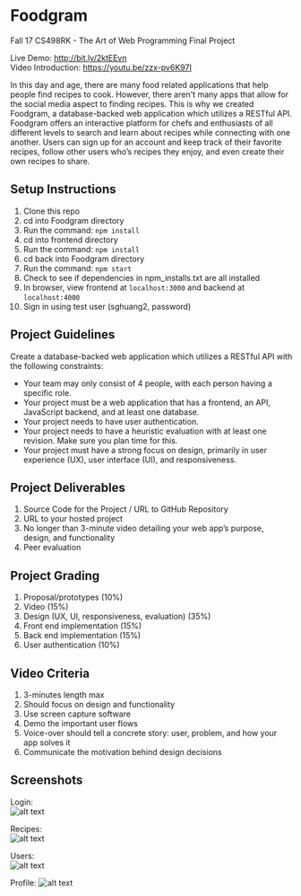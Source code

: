 # Foodgram
Fall 17 CS498RK - The Art of Web Programming Final Project

Live Demo: http://bit.ly/2ktEEvn  
Video Introduction: https://youtu.be/zzx-pv6K97I  

In this day and age, there are many food related applications that help people find recipes to cook. However, there aren't many apps that allow for the social media aspect to finding recipes. This is why we created Foodgram, a database-backed web application which utilizes a RESTful API. Foodgram offers an interactive platform for chefs and enthusiasts of all different levels to search and learn about recipes while connecting with one another. Users can sign up for an account and keep track of their favorite recipes, follow other users who’s recipes they enjoy, and even create their own recipes to share.

## Setup Instructions
1. Clone this repo
2. cd into Foodgram directory
3. Run the command: `npm install`
4. cd into frontend directory
5. Run the command: `npm install`
6. cd back into Foodgram directory
7. Run the command: `npm start`
8. Check to see if dependencies in npm_installs.txt are all installed
9. In browser, view frontend at `localhost:3000` and backend at `localhost:4000`
10. Sign in using test user (sghuang2, password)

## Project Guidelines
Create a database-backed web application which utilizes a RESTful API with the following constraints:
- Your team may only consist of 4 people, with each person having a specific role.
- Your project must be a web application that has a frontend, an API, JavaScript backend, and at least one database.
- Your project needs to have user authentication.
- Your project needs to have a heuristic evaluation with at least one revision. Make sure you plan time for this.
- Your project must have a strong focus on design, primarily in user experience (UX), user interface (UI), and responsiveness.

## Project Deliverables
1. Source Code for the Project / URL to GitHub Repository
2. URL to your hosted project
3. No longer than 3-minute video detailing your web app’s purpose, design, and functionality
4. Peer evaluation

## Project Grading
1. Proposal/prototypes (10%)
2. Video (15%)
3. Design (UX, UI, responsiveness, evaluation) (35%)
4. Front end implementation (15%)
5. Back end implementation (15%)
6. User authentication (10%)

## Video Criteria
1. 3-minutes length max
2. Should focus on design and functionality
3. Use screen capture software
4. Demo the important user flows
5. Voice-over should tell a concrete story: user, problem, and how your app solves it
6. Communicate the motivation behind design decisions

## Screenshots
Login:  
![alt text](https://user-images.githubusercontent.com/20560019/34028215-1e9dc186-e127-11e7-973d-ed7af778d494.png)

Recipes:  
![alt text](https://user-images.githubusercontent.com/20560019/34028217-1ebde2ae-e127-11e7-8732-09663f2ac8bf.png)

Users:  
![alt text](https://user-images.githubusercontent.com/20560019/34028216-1eaf3b6e-e127-11e7-9387-2f915e8832ed.png)

Profile:
![alt text](https://user-images.githubusercontent.com/20560019/34028214-1e8c4762-e127-11e7-83af-d1598a483db2.png)
